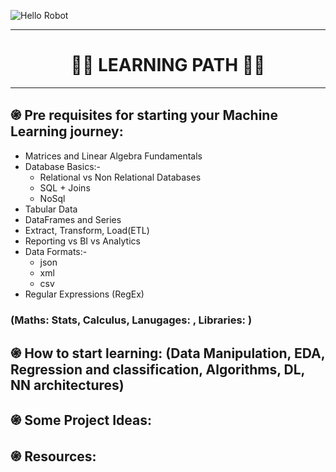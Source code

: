 ![Hello Robot](https://github.com/ByteMonk-GCECT/Hello-Robot/blob/main/visual/hello%20robot%20banner.png)

<hr>

 <h1 align="center">👩‍💻 LEARNING PATH 👨‍💻</h1>

<hr>

## ֍ Pre requisites for starting your Machine Learning journey:
* Matrices and Linear Algebra Fundamentals
* Database Basics:-
   - Relational vs Non Relational Databases
   - SQL + Joins
   - NoSql
* Tabular Data
* DataFrames and Series
* Extract, Transform, Load(ETL)
* Reporting vs BI vs Analytics
* Data Formats:-
   - json
   - xml
   - csv
* Regular Expressions (RegEx)
### (Maths: Stats, Calculus, Lanugages: , Libraries: )
## ֍ How to start learning: (Data Manipulation, EDA, Regression and classification, Algorithms, DL, NN architectures) 
## ֍ Some Project Ideas: 
## ֍ Resources: 
